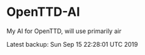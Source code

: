 # OpenTTD-AI
My AI for OpenTTD, will use primarily air

Latest backup: Sun Sep 15 22:28:01 UTC 2019
